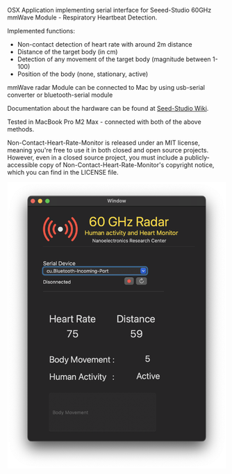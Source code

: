 OSX Application implementing serial interface for Seeed-Studio 60GHz mmWave Module - Respiratory Heartbeat Detection.

Implemented functions:   

- Non-contact detection of heart rate with around 2m distance
- Distance of the target body (in cm)
- Detection of any movement of the target body (magnitude between 1-100)
- Position of the body (none, stationary, active)

mmWave radar Module can be connected to Mac by using usb-serial converter or bluetooth-serial module

Documentation about the hardware can be found at [Seed-Studio Wiki](https://wiki.seeedstudio.com/Radar_MR60BHA1/).

Tested in MacBook Pro M2 Max - connected with both of the above methods.

Non-Contact-Heart-Rate-Monitor is released under an MIT license, meaning you're free to use it in both closed and open source projects. However, even in a closed source project, you must include a publicly-accessible copy of Non-Contact-Heart-Rate-Monitor's copyright notice, which you can find in the LICENSE file.

![alt text](https://github.com/can-yesilyurt/Non-Contact-Heart-Rate-Monitor/blob/main/app_git.png?raw=true)


